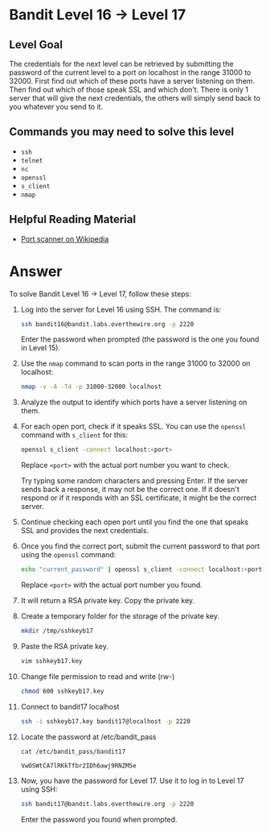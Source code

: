 # Bandit Level 16 → Level 17

## Level Goal

The credentials for the next level can be retrieved by submitting the password of the current level to a port on localhost in the range 31000 to 32000. First find out which of these ports have a server listening on them. Then find out which of those speak SSL and which don’t. There is only 1 server that will give the next credentials, the others will simply send back to you whatever you send to it.

## Commands you may need to solve this level

- `ssh`
- `telnet`
- `nc`
- `openssl`
- `s_client`
- `nmap`

## Helpful Reading Material

- [Port scanner on Wikipedia](https://en.wikipedia.org/wiki/Port_scanner)

# Answer

To solve Bandit Level 16 → Level 17, follow these steps:

1. Log into the server for Level 16 using SSH. The command is:

   ```bash
   ssh bandit16@bandit.labs.overthewire.org -p 2220
   ```

   Enter the password when prompted (the password is the one you found in Level 15).

2. Use the `nmap` command to scan ports in the range 31000 to 32000 on localhost:

   ```bash
   nmap -v -A -T4 -p 31000-32000 localhost

   ```

3. Analyze the output to identify which ports have a server listening on them.

4. For each open port, check if it speaks SSL. You can use the `openssl` command with `s_client` for this:

   ```bash
   openssl s_client -connect localhost:<port>
   ```

   Replace `<port>` with the actual port number you want to check.

   Try typing some random characters and pressing Enter. If the server sends back a response, it may not be the correct one. If it doesn't respond or if it responds with an SSL certificate, it might be the correct server.

5. Continue checking each open port until you find the one that speaks SSL and provides the next credentials.

6. Once you find the correct port, submit the current password to that port using the `openssl` command:

   ```bash
   echo "current_password" | openssl s_client -connect localhost:<port>
   ```

   Replace `<port>` with the actual port number you found.

7. It will return a RSA private key. Copy the private key.

8. Create a temporary folder for the storage of the private key.

   ```bash
   mkdir /tmp/sshkeyb17
   ```

9. Paste the RSA private key.

   ```bash
   vim sshkeyb17.key
   ```

10. Change file permission to read and write (rw-)

    ```bash
    chmod 600 sshkeyb17.key
    ```

11. Connect to bandit17 localhost

    ```bash
    ssh -i sshkeyb17.key bandit17@localhost -p 2220
    ```

12. Locate the password at /etc/bandit_pass

    ```bash
    cat /etc/bandit_pass/bandit17
    ```

    ```
    VwOSWtCA7lRKkTfbr2IDh6awj9RNZM5e
    ```

13. Now, you have the password for Level 17. Use it to log in to Level 17 using SSH:

    ```bash
    ssh bandit17@bandit.labs.overthewire.org -p 2220
    ```

    Enter the password you found when prompted.

